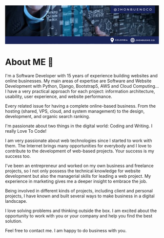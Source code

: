 ![Banner](https://github.com/jhonbuenoco/jhonbuenoco/blob/d338a6ee97c736d8afc3c3a39a90680cd4503258/github-profile-banner.png)


# About ME 👋

I'm a Software Developer with 15 years of experience building websites and online businesses. My main areas of expertise are Software and Website Development with Python, Django, Bootstrap5, AWS and Cloud Computing... I have a very practical approach for each project: information architecture, usability, user experience, and website performance.

Every related issue for having a complete online-based business. From the hosting (shared, VPS, cloud, and system management) to the design, development, and organic search ranking.

I'm passionate about two things in the digital world: Coding and Writing. I really Love To Code!

I am very passionate about web technologies since I started to work with them. The Internet brings many opportunities for everybody and I love to contribute to the development of web-based projects. Your success is my success too.

I've been an entrepreneur and worked on my own business and freelance projects, so I not only possess the technical knowledge for website development but also the managerial skills for leading a web project. My experience in marketing gives me a deeper insight to embrace the job.

Being involved in different kinds of projects, including client and personal projects, I have known and built several ways to make business in a digital landscape.

I love solving problems and thinking outside the box. I am excited about the opportunity to work with you or your company and help you find the best solution.

Feel free to contact me. I am happy to do business with you.
